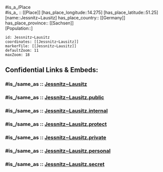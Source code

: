 ﻿---
confidential: public
isDeleted: false
location:
- 51.25
- 14.275
mapmarker: city
mapzoom:
- 7
- 12
SpocWebEntityId: 31201
tags:
- geo/City
type: City
---

#is_a_/Place  
#is_a_ :: [[Place]] 
[has_place_longitude::14.275] 
[has_place_latitude::51.25] 
[name::Jessnitz~Lausitz] 
has_place_country:: [[Germany]]  
has_place_province:: [[Sachsen]]  
[Population::] 



```leaflet
id: Jessnitz~Lausitz
coordinates: [[Jessnitz~Lausitz]] 
markerFile: [[Jessnitz~Lausitz]] 
defaultZoom: 11 
maxZoom: 18
```


## Confidential Links & Embeds: 

### #is_/same_as :: [Jessnitz~Lausitz](/_Standards/Earth/Continent/Europe/Europe~Central/Germany/Germany~East/Sachsen/counties~Sachsen/Bautzen/cities~Bautzen/Neschwitz/City/Jessnitz~Lausitz.md) 

### #is_/same_as :: [Jessnitz~Lausitz.public](/_public/Earth/Continent/Europe/Europe~Central/Germany/Germany~East/Sachsen/counties~Sachsen/Bautzen/cities~Bautzen/Neschwitz/City/Jessnitz~Lausitz.public.md) 

### #is_/same_as :: [Jessnitz~Lausitz.internal](/_internal/Earth/Continent/Europe/Europe~Central/Germany/Germany~East/Sachsen/counties~Sachsen/Bautzen/cities~Bautzen/Neschwitz/City/Jessnitz~Lausitz.internal.md) 

### #is_/same_as :: [Jessnitz~Lausitz.protect](/_protect/Earth/Continent/Europe/Europe~Central/Germany/Germany~East/Sachsen/counties~Sachsen/Bautzen/cities~Bautzen/Neschwitz/City/Jessnitz~Lausitz.protect.md) 

### #is_/same_as :: [Jessnitz~Lausitz.private](/_private/Earth/Continent/Europe/Europe~Central/Germany/Germany~East/Sachsen/counties~Sachsen/Bautzen/cities~Bautzen/Neschwitz/City/Jessnitz~Lausitz.private.md) 

### #is_/same_as :: [Jessnitz~Lausitz.personal](/_personal/Earth/Continent/Europe/Europe~Central/Germany/Germany~East/Sachsen/counties~Sachsen/Bautzen/cities~Bautzen/Neschwitz/City/Jessnitz~Lausitz.personal.md) 

### #is_/same_as :: [Jessnitz~Lausitz.secret](/_secret/Earth/Continent/Europe/Europe~Central/Germany/Germany~East/Sachsen/counties~Sachsen/Bautzen/cities~Bautzen/Neschwitz/City/Jessnitz~Lausitz.secret.md)

